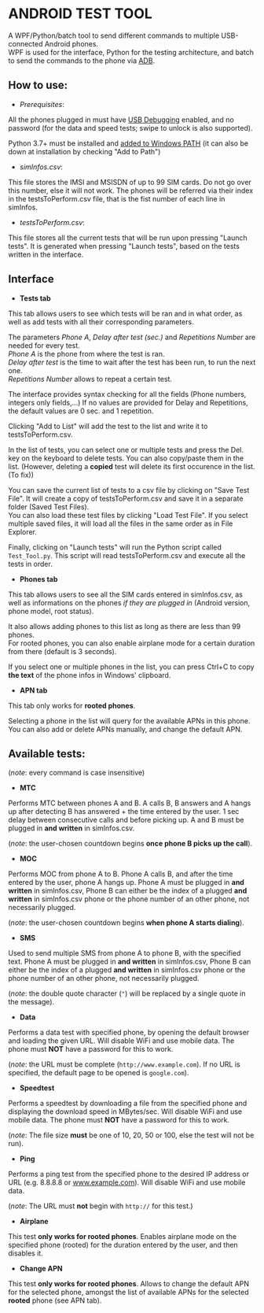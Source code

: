 ANDROID TEST TOOL  
====

A WPF/Python/batch tool to send different commands to multiple USB-connected Android phones.  
WPF is used for the interface, Python for the testing architecture, and batch to send the commands to the phone via [ADB](https://developer.android.com/studio/command-line/adb).

How to use:  
----
* *Prerequisites*:  
  
All the phones plugged in must have [USB Debugging](https://developer.android.com/studio/debug/dev-options#enable) enabled, and no password (for the data and speed tests; swipe to unlock is also supported).  

Python 3.7+ must be installed and [added to Windows PATH](https://superuser.com/questions/143119/how-do-i-add-python-to-the-windows-path) (it can also be down at installation by checking "Add to Path")
  
* *simInfos.csv*: 
  
This file stores the IMSI and MSISDN of up to 99 SIM cards. Do not go over this number, else it will not work. The phones will be referred via their index in the testsToPerform.csv file, that is the fist number of each line in simInfos.

* *testsToPerform.csv*:  
  
This file stores all the current tests that will be run upon pressing "Launch tests". It is generated when pressing "Launch tests", based on the tests written in the interface.  

Interface  
----
  
* **Tests tab**  
  
This tab allows users to see which tests will be ran and in what order, as well as add tests with all their corresponding parameters.  
  
The parameters *Phone A*, *Delay after test (sec.)* and *Repetitions Number* are needed for every test.  
*Phone A* is the phone from where the test is ran.  
*Delay after test* is the time to wait after the test has been run, to run the next one.  
*Repetitions Number* allows to repeat a certain test.  
  
The interface provides syntax checking for all the fields (Phone numbers, integers only fields,...)
If no values are provided for Delay and Repetitions, the default values are 0 sec. and 1 repetition.  
  
Clicking "Add to List" will add the test to the list and write it to testsToPerform.csv.  
  
In the list of tests, you can select one or multiple tests and press the Del. key on the keyboard to delete tests.
You can also copy/paste them in the list. (However, deleting a **copied** test will delete its first occurence in the list. (To fix))  
  
You can save the current list of tests to a csv file by clicking on "Save Test File".
It will create a copy of testsToPerform.csv and save it in a separate folder (Saved Test Files).  
You can also load these test files by clicking "Load Test File". If you select multiple saved files, it will load all the files in the same order as in File Explorer.  
  
Finally, clicking on "Launch tests" will run the Python script called `Test_Tool.py`. This script will read testsToPerform.csv and execute all the tests in order.  
  
* **Phones tab**  
  
This tab allows users to see all the SIM cards entered in simInfos.csv, as well as informations on the phones *if they are plugged in* (Android version, phone model, root status).  
  
It also allows adding phones to this list as long as there are less than 99 phones.  
For rooted phones, you can also enable airplane mode for a certain duration from there (default is 3 seconds).  
  
If you select one or multiple phones in the list, you can press Ctrl+C to copy **the text** of the phone infos in Windows' clipboard.  
  
* **APN tab**  

This tab only works for **rooted phones**.  
  
Selecting a phone in the list will query for the available APNs in this phone.  
You can also add or delete APNs manually, and change the default APN.  
  
  
Available tests:  
----
(*note*: every command is case insensitive)  

* **MTC**  
  
Performs MTC between phones A and B. A calls B, B answers and A hangs up after detecting B has answered + the time entered by the user.
1 sec delay between consecutive calls and before picking up. A and B must be plugged in **and written** in simInfos.csv.  
  
(*note*: the user-chosen countdown begins **once phone B picks up the call**).  

* **MOC**  
  
Performs MOC from phone A to B. Phone A calls B, and after the time entered by the user, phone A hangs up.
Phone A must be plugged in **and written** in simInfos.csv, Phone B can either be the index of a plugged **and written** in simInfos.csv phone or the
phone number of an other phone, not necessarily plugged.  
  
(*note*: the user-chosen countdown begins **when phone A starts dialing**).

*	**SMS**  
  
Used to send multiple SMS from phone A to phone B, with the specified text.
Phone A must be plugged in **and written** in simInfos.csv, Phone B can either be the index of a plugged **and written** in simInfos.csv phone or the
phone number of an other phone, not necessarily plugged.  
  
(*note*: the double quote character (`"`) will be replaced by a single quote in the message).
  
* **Data**   
  
Performs a data test with specified phone, by opening the default browser and loading the given URL. 
Will disable WiFi and use mobile data. The phone must **NOT** have a password for this to work.  
  
(*note*: the URL must be complete (`http://www.example.com`). If no URL is specified, the default page to be opened is `google.com`).
  
* **Speedtest**  
  
Performs a speedtest by downloading a file from the specified phone and displaying the download speed in MBytes/sec. 
Will disable WiFi and use mobile data. The phone must **NOT** have a password for this to work.  
  
(*note*: The file size **must** be one of 10, 20, 50 or 100, else the test will not be run).

* **Ping**  
  
Performs a ping test from the specified phone to the desired IP address or URL (e.g. 8.8.8.8 or www.example.com).
Will disable WiFi and use mobile data.  
  
(*note*: The URL must **not** begin with `http://` for this test.)

* **Airplane**  
  
This test **only works for rooted phones**. Enables airplane mode on the specified phone (rooted) for the duration entered by the user, 
and then disables it.  
  
* **Change APN**  
  
This test **only works for rooted phones**. Allows to change the default APN for the selected phone, amongst the list of available APNs for the selected **rooted** phone (see APN tab).  
  
  



